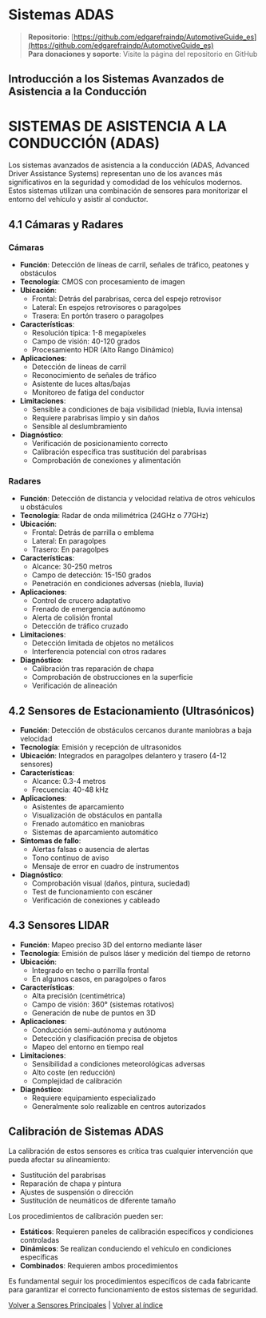 # Sistemas ADAS

> **Repositorio**: [https://github.com/edgarefraindp/AutomotiveGuide_es](https://github.com/edgarefraindp/AutomotiveGuide_es)  
> **Para donaciones y soporte**: Visite la página del repositorio en GitHub

## Introducción a los Sistemas Avanzados de Asistencia a la Conducción

# SISTEMAS DE ASISTENCIA A LA CONDUCCIÓN (ADAS)

Los sistemas avanzados de asistencia a la conducción (ADAS, Advanced Driver Assistance Systems) representan uno de los avances más significativos en la seguridad y comodidad de los vehículos modernos. Estos sistemas utilizan una combinación de sensores para monitorizar el entorno del vehículo y asistir al conductor.

## 4.1 Cámaras y Radares

### Cámaras

- **Función**: Detección de líneas de carril, señales de tráfico, peatones y obstáculos
- **Tecnología**: CMOS con procesamiento de imagen
- **Ubicación**: 
  - Frontal: Detrás del parabrisas, cerca del espejo retrovisor
  - Lateral: En espejos retrovisores o paragolpes
  - Trasera: En portón trasero o paragolpes
- **Características**: 
  - Resolución típica: 1-8 megapíxeles
  - Campo de visión: 40-120 grados
  - Procesamiento HDR (Alto Rango Dinámico)
- **Aplicaciones**:
  - Detección de líneas de carril
  - Reconocimiento de señales de tráfico
  - Asistente de luces altas/bajas
  - Monitoreo de fatiga del conductor
- **Limitaciones**:
  - Sensible a condiciones de baja visibilidad (niebla, lluvia intensa)
  - Requiere parabrisas limpio y sin daños
  - Sensible al deslumbramiento
- **Diagnóstico**: 
  - Verificación de posicionamiento correcto
  - Calibración específica tras sustitución del parabrisas
  - Comprobación de conexiones y alimentación

### Radares

- **Función**: Detección de distancia y velocidad relativa de otros vehículos u obstáculos
- **Tecnología**: Radar de onda milimétrica (24GHz o 77GHz)
- **Ubicación**: 
  - Frontal: Detrás de parrilla o emblema
  - Lateral: En paragolpes
  - Trasero: En paragolpes
- **Características**:
  - Alcance: 30-250 metros
  - Campo de detección: 15-150 grados
  - Penetración en condiciones adversas (niebla, lluvia)
- **Aplicaciones**:
  - Control de crucero adaptativo
  - Frenado de emergencia autónomo
  - Alerta de colisión frontal
  - Detección de tráfico cruzado
- **Limitaciones**:
  - Detección limitada de objetos no metálicos
  - Interferencia potencial con otros radares
- **Diagnóstico**:
  - Calibración tras reparación de chapa
  - Comprobación de obstrucciones en la superficie
  - Verificación de alineación

## 4.2 Sensores de Estacionamiento (Ultrasónicos)

- **Función**: Detección de obstáculos cercanos durante maniobras a baja velocidad
- **Tecnología**: Emisión y recepción de ultrasonidos
- **Ubicación**: Integrados en paragolpes delantero y trasero (4-12 sensores)
- **Características**:
  - Alcance: 0.3-4 metros
  - Frecuencia: 40-48 kHz
- **Aplicaciones**:
  - Asistentes de aparcamiento
  - Visualización de obstáculos en pantalla
  - Frenado automático en maniobras
  - Sistemas de aparcamiento automático
- **Síntomas de fallo**:
  - Alertas falsas o ausencia de alertas
  - Tono continuo de aviso
  - Mensaje de error en cuadro de instrumentos
- **Diagnóstico**:
  - Comprobación visual (daños, pintura, suciedad)
  - Test de funcionamiento con escáner
  - Verificación de conexiones y cableado

## 4.3 Sensores LIDAR

- **Función**: Mapeo preciso 3D del entorno mediante láser
- **Tecnología**: Emisión de pulsos láser y medición del tiempo de retorno
- **Ubicación**: 
  - Integrado en techo o parrilla frontal
  - En algunos casos, en paragolpes o faros
- **Características**:
  - Alta precisión (centimétrica)
  - Campo de visión: 360° (sistemas rotativos)
  - Generación de nube de puntos en 3D
- **Aplicaciones**:
  - Conducción semi-autónoma y autónoma
  - Detección y clasificación precisa de objetos
  - Mapeo del entorno en tiempo real
- **Limitaciones**:
  - Sensibilidad a condiciones meteorológicas adversas
  - Alto coste (en reducción)
  - Complejidad de calibración
- **Diagnóstico**:
  - Requiere equipamiento especializado
  - Generalmente solo realizable en centros autorizados

## Calibración de Sistemas ADAS

La calibración de estos sensores es crítica tras cualquier intervención que pueda afectar su alineamiento:
- Sustitución del parabrisas
- Reparación de chapa y pintura
- Ajustes de suspensión o dirección
- Sustitución de neumáticos de diferente tamaño

Los procedimientos de calibración pueden ser:
- **Estáticos**: Requieren paneles de calibración específicos y condiciones controladas
- **Dinámicos**: Se realizan conduciendo el vehículo en condiciones específicas
- **Combinados**: Requieren ambos procedimientos

Es fundamental seguir los procedimientos específicos de cada fabricante para garantizar el correcto funcionamiento de estos sistemas de seguridad.

[Volver a Sensores Principales](sensores-principales.md) | [Volver al índice](../sensores-y-actuadores.md)